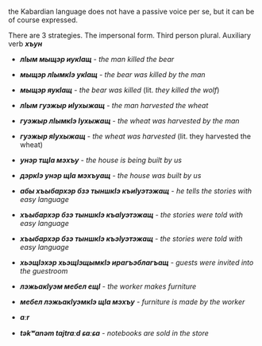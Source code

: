 the Kabardian language does not have a passive voice per se, but it can be of course expressed.

There are 3 strategies. The impersonal form. Third person plural. Auxiliary verb **_хъун_**




- **_лIым мыщэр иукIащ_** - _the man killed the bear_
- **_мыщэр  лIымкIэ укIащ_** - _the bear was killed by the man_
- **_мыщэр яукIащ_** - _the bear was killed_ (lit. _they killed the wolf_)

- **_лIым  гуэжыр иIухыжащ_** - _the man harvested the wheat_
- **_гуэжыр лIымкIэ Iухыжащ_** - _the wheat was harvested by the man_
- **_гуэжыр яIухыжащ_** - _the wheat was harvested_ (lit. they harvested the wheat)

- **_унэр тщIа мэхъу_** - _the house is being built by us_
- **_дэркIэ унэр щIа мэхъуащ_** - _the house was built by us_



- **_абы хъыбархэр бзэ тыншкIэ къиIуэтэжащ_** - _he tells the stories with easy language_
- **_хъыбархэр бзэ тыншкIэ къаIуэтэжащ_** - _the stories were told with easy language_
- **_хъыбархэр бзэ тыншкIэ къэIуэтэжащ_** - _the stories were told with easy language_




- **_хьэщIэхэр хьэщIэщымкIэ ирагъэблагъащ_** - _guests were invited into the guestroom_



- **_лэжьакIуэм мебел ещI_** - _the worker makes furniture_
- **_мебел лэжьакIуэмкIэ щIа мэхъу_** - _furniture is made by the worker_

- **_aːr_**
- **_təkʷanəm tajtraːd ɕaːɕa_** - _notebooks are sold in the store_